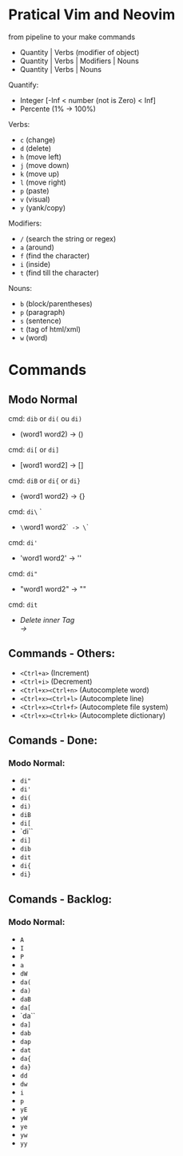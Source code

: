 # Pratical Vim and Neovim

from pipeline to your make commands
- Quantity | Verbs (modifier of object)
- Quantity | Verbs | Modifiers | Nouns
- Quantity | Verbs | Nouns

Quantify:
 - Integer [-Inf < number (not is Zero) < Inf]
 - Percente (1% -> 100%)

Verbs:
 - `c` (change)
 - `d` (delete)
 - `h` (move left)
 - `j` (move down)
 - `k` (move up)
 - `l` (move right)
 - `p` (paste)
 - `v` (visual)
 - `y` (yank/copy)

Modifiers:
 - `/` (search the string or regex)
 - `a` (around)
 - `f` (find the character)
 - `i` (inside)
 - `t` (find till the character)

Nouns:
 - `b` (block/parentheses)
 - `p` (paragraph)
 - `s` (sentence)
 - `t` (tag of html/xml)
 - `w` (word)

# Commands

## Modo Normal

cmd: `dib` or `di(` ou `di)`
 - (word1 word2) -> ()

cmd: `di[` or `di]`
 - [word1 word2] -> []

cmd: `diB` or `di{` or `di}`
 - {word1 word2} -> {}

cmd: `di\` `
 - `\`word1 word2\`` -> \`\`

cmd: `di'`
 - 'word1 word2' -> ''

cmd: `di"`
 - "word1 word2" -> ""

cmd: `dit`
 - *<div>Delete inner Tag</div> -> <div></div>*

## Commands - Others:
 - `<Ctrl+a>` (Increment)
 - `<Ctrl+i>` (Decrement)
 - `<Ctrl+x><Ctrl+n>` (Autocomplete word)
 - `<Ctrl+x><Ctrl+l>` (Autocomplete line)
 - `<Ctrl+x><Ctrl+f>` (Autocomplete file system)
 - `<Ctrl+x><Ctrl+k>` (Autocomplete dictionary)

## Comands - Done:

### Modo Normal:

 - `di"`
 - `di'`
 - `di(`
 - `di)`
 - `diB`
 - `di[`
 - `di\``
 - `di]`
 - `dib`
 - `dit`
 - `di{`
 - `di}`


## Comands - Backlog:

### Modo Normal:
 - `A`
 - `I`
 - `P`
 - `a`
 - `dW`
 - `da(`
 - `da)`
 - `daB`
 - `da[`
 - `da\``
 - `da]`
 - `dab`
 - `dap`
 - `dat`
 - `da{`
 - `da}`
 - `dd`
 - `dw`
 - `i`
 - `p`
 - `yE`
 - `yW`
 - `ye`
 - `yw`
 - `yy`
